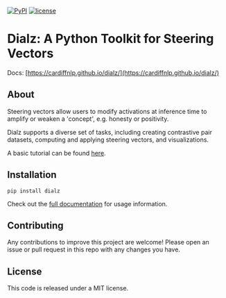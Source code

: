 [![PyPI](https://img.shields.io/pypi/v/dialz?color=blue)](https://pypi.org/project/dialz/)
[![license](https://img.shields.io/badge/License-MIT-brightgreen.svg)](https://github.com/cardiffnlp/dialz/blob/master/LICENSE) 

# Dialz: A Python Toolkit for Steering Vectors

Docs: [https://cardiffnlp.github.io/dialz/](https://cardiffnlp.github.io/dialz/)

## About

Steering vectors allow users to modify activations at inference time to amplify or weaken a 'concept', e.g. honesty or positivity.

Dialz supports a diverse set of tasks, including creating contrastive pair datasets, computing and applying steering vectors, and visualizations.

A basic tutorial can be found [here](<notebooks/basic_tutorial.ipynb>).

## Installation

```
pip install dialz
```

Check out the [full documentation](https://cardiffnlp.github.io/dialz/) for usage information.

## Contributing

Any contributions to improve this project are welcome! Please open an issue or pull request in this repo with any changes you have.

## License

This code is released under a MIT license.